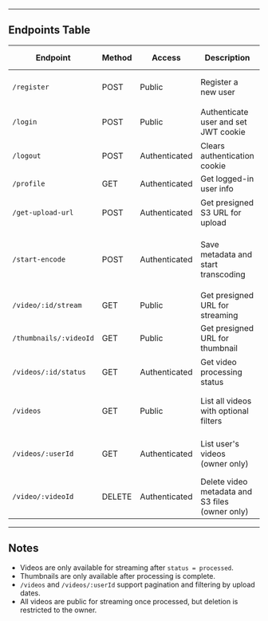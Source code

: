 
---

## Endpoints Table

| Endpoint | Method | Access | Description | Request Body / Query | Response |
|----------|--------|--------|-------------|--------------------|----------|
| `/register` | POST | Public | Register a new user | `{ "username": "example", "password": "pass123" }` | `{ "message": "User registered successfully", "userId": "uuid" }` |
| `/login` | POST | Public | Authenticate user and set JWT cookie | `{ "username": "example", "password": "pass123" }` | `{ "message": "Login successful" }` |
| `/logout` | POST | Authenticated | Clears authentication cookie | None | `{ "message": "Logged out successfully" }` |
| `/profile` | GET | Authenticated | Get logged-in user info | None | `{ "message": "Hello username", "userId": "uuid" }` |
| `/get-upload-url` | POST | Authenticated | Get presigned S3 URL for upload | `{ "filename": "video.mp4", "title": "My Video" }` | `{ "uploadUrl": "...", "videoId": "uuid", "s3Key": "videos/video-uuid-video.mp4" }` |
| `/start-encode` | POST | Authenticated | Save metadata and start transcoding | `{ "videoId": "uuid", "s3Key": "...", "title": "My Video", "description": "optional" }` | `{ "message": "Upload confirmed, transcoding started", "videoId": "uuid" }` |
| `/video/:id/stream` | GET | Public | Get presigned URL for streaming | Query: `res=360/480/720` | `{ "videoUrl": "https://..." }` |
| `/thumbnails/:videoId` | GET | Public | Get presigned URL for thumbnail | None | `{ "thumbnailUrl": "https://..." }` |
| `/videos/:id/status` | GET | Authenticated | Get video processing status | None | `{ "videoId": "uuid", "status": "processing/processed/failed" }` |
| `/videos` | GET | Public | List all videos with optional filters | Query: `upld_before`, `upld_after`, `page`, `limit` | `{ "videos": [...], "total": 100, "page": 1, "limit": 10 }` |
| `/videos/:userId` | GET | Authenticated | List user's videos (owner only) | Query: `upld_before`, `upld_after`, `page`, `limit` | `{ "videos": [...], "total": 10, "page": 1, "limit": 10 }` |
| `/video/:videoId` | DELETE | Authenticated | Delete video metadata and S3 files (owner only) | None | `{ "success": true, "message": "Deleted video-uuid" }` |

---

## Notes
- Videos are only available for streaming after `status = processed`.
- Thumbnails are only available after processing is complete.
- `/videos` and `/videos/:userId` support pagination and filtering by upload dates.
- All videos are public for streaming once processed, but deletion is restricted to the owner.
